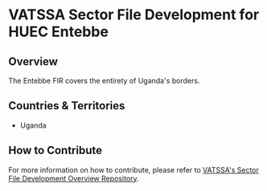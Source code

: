 # VATSSA Sector File Development for HUEC Entebbe

## Overview

The Entebbe FIR covers the entirety of Uganda's borders.

## Countries & Territories

- Uganda

## How to Contribute

For more information on how to contribute, please refer to [VATSSA's Sector File Development Overview Repository](https://github.com/VATSIM-SSA/sectorfile-overview).
